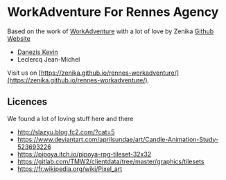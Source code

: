 # WorkAdventure For Rennes Agency


Based on the work of [WorkAdventure](https://workadventu.re) with a lot of love by Zenika [Github](https://github.com/Zenika) [Website](https://www.zenika.com/)
 * [Danezis Kevin](https://github.com/besstiolle/)
 * Leclercq Jean-Michel

Visit us on [https://zenika.github.io/rennes-workadventure/](https://zenika.github.io/rennes-workadventure/).

## Licences

We found a lot of loving stuff here and there

 * http://slazyu.blog.fc2.com/?cat=5
 * https://www.deviantart.com/aprilsundae/art/Candle-Animation-Study-523693226
 * https://pipoya.itch.io/pipoya-rpg-tileset-32x32
 * https://gitlab.com/TMW2/clientdata/tree/master/graphics/tilesets
 * https://fr.wikipedia.org/wiki/Pixel_art
